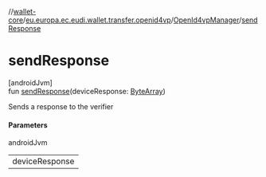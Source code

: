 //[wallet-core](../../../index.md)/[eu.europa.ec.eudi.wallet.transfer.openid4vp](../index.md)/[OpenId4vpManager](index.md)/[sendResponse](send-response.md)

# sendResponse

[androidJvm]\
fun [sendResponse](send-response.md)(deviceResponse: [ByteArray](https://kotlinlang.org/api/latest/jvm/stdlib/kotlin/-byte-array/index.html))

Sends a response to the verifier

#### Parameters

androidJvm

| |
|---|
| deviceResponse |
